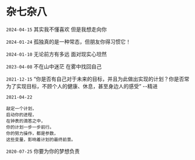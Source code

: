 # 杂七杂八

`2024-04-15` 其实我不懂喜欢 但是我想走向你

`2024-01-24` 孤独真的是一种常态，但朋友你得习惯它！

`2024-01-10` 无论前方有多远 面对现实心坦然

`2023-04-08` 不在山中迷茫 在雾中找回自己

`2021-12-15` “你是否有自己对于未来的目标，并且为此做出实现的计划？你是否常为了实现目标，不顾个人的健康、休息，甚至身边人的感受” --精进

`2021-04-22` 

    敲定一个计划，
    启动你的进程，
    在钟表的滴答之中，
    你的计划一步一步前行。
    你的努力操作，都是参数，
    这些变量，影响着计划的最终前景。

`2020-07-25` 你要为你的梦想负责